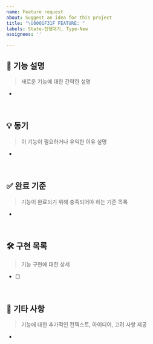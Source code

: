 ```yaml
---
name: Feature request
about: Suggest an idea for this project
title: "\U0001F31F FEATURE: "
labels: State-진행대기, Type-New
assignees: ''

---
```


## 📝 기능 설명

> 새로운 기능에 대한 간략한 설명

-

<br/>

## 💡 동기

> 이 기능이 필요하거나 유익한 이유 설명

-

<br/>

## ✅ 완료 기준

> 기능이 완료되기 위해 충족되어야 하는 기준 목록

-

<br/>

## 🛠 구현 목록

> 기능 구현에 대한 상세

- [ ]

<br/>

## 📌 기타 사항

> 기능에 대한 추가적인 컨텍스트, 아이디어, 고려 사항 제공

-

<br/>

